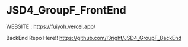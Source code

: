 # JSD4_GroupF_FrontEnd
WEBSITE : https://fuiyoh.vercel.app/

BackEnd Repo Here!!
https://github.com/I3right/JSD4_GroupF_BackEnd
